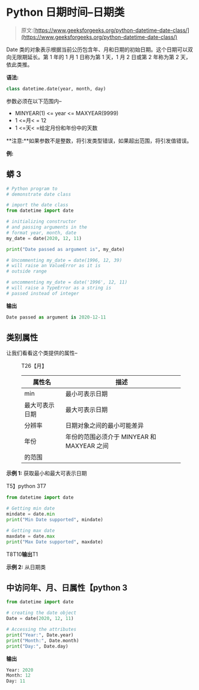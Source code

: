 # Python 日期时间–日期类

> 原文:[https://www.geeksforgeeks.org/python-datetime-date-class/](https://www.geeksforgeeks.org/python-datetime-date-class/)

Date 类的对象表示根据当前公历包含年、月和日期的初始日期。这个日期可以双向无限期延长。第 1 年的 1 月 1 日称为第 1 天，1 月 2 日或第 2 年称为第 2 天，依此类推。

**语法:**

```py
class datetime.date(year, month, day)
```

参数必须在以下范围内–

*   MINYEAR(1) <= year <= MAXYEAR(9999)
*   1 <=月< = 12
*   1 <=天< =给定月份和年份中的天数

**注意:**如果参数不是整数，将引发类型错误，如果超出范围，将引发值错误。

**例:**

## 蟒 3

```py
# Python program to
# demonstrate date class

# import the date class
from datetime import date

# initializing constructor
# and passing arguments in the
# format year, month, date
my_date = date(2020, 12, 11)

print("Date passed as argument is", my_date)

# Uncommenting my_date = date(1996, 12, 39)
# will raise an ValueError as it is
# outside range

# uncommenting my_date = date('1996', 12, 11)
# will raise a TypeError as a string is
# passed instead of integer
```

**输出**

```py
Date passed as argument is 2020-12-11
```

## 类别属性

让我们看看这个类提供的属性–

<figure class="table">T26【月】

| 属性名 | 描述 |
| --- | --- |
| min | 最小可表示日期 |
| 最大可表示日期 | 最大可表示日期 |
| 分辨率 | 日期对象之间的最小可能差异 |
| 年份 | 年份的范围必须介于 MINYEAR 和 MAXYEAR 之间 |
| 的范围 |

</figure>

**示例 1:** 获取最小和最大可表示日期

T5】python 3T7

```py
from datetime import date

# Getting min date
mindate = date.min
print("Min Date supported", mindate)

# Getting max date
maxdate = date.max
print("Max Date supported", maxdate)
```

T8T10**输出**T1

**示例 2:** 从日期类

## 中访问年、月、日属性【python 3

```py
from datetime import date

# creating the date object
Date = date(2020, 12, 11)

# Accessing the attributes
print("Year:", Date.year)
print("Month:", Date.month)
print("Day:", Date.day)
```

**输出**

```py
Year: 2020
Month: 12
Day: 11
```